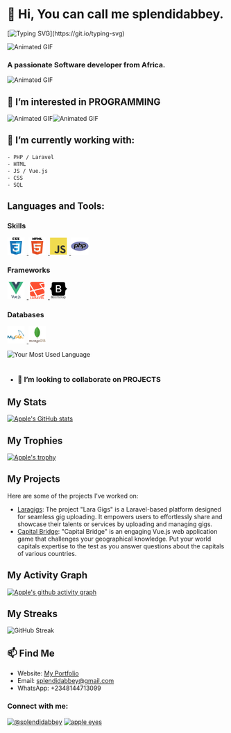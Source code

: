 # 👋 Hi, You can call me splendidabbey.

[![Typing SVG](https://readme-typing-svg.demolab.com?font=Fira+Code&weight=900&pause=1000&width=435&lines=My+fullname+is+Abiodun+Olorunda.;I+am+from+Nigeria.;I+LOVE+TECH!!!.)](https://git.io/typing-svg)

<img src="https://media.giphy.com/media/2IudUHdI075HL02Pkk/giphy.gif" width="200" height="150" alt="Animated GIF">


### A passionate Software developer from Africa.

<img src="https://media.giphy.com/media/v1.Y2lkPTc5MGI3NjExNmwweG1vdzFucThhbjVjZmU4azB6emNqbzl1NHkyNjh1M2FtMHp4aiZlcD12MV9pbnRlcm5hbF9naWZfYnlfaWQmY3Q9Zw/qgQUggAC3Pfv687qPC/giphy.gif" width="500" height="300" alt="Animated GIF">

## 👀 I’m interested in PROGRAMMING

<img src="https://media.giphy.com/media/bJ4TVNYNUympPgcpem/giphy.gif" width="250" height="200" alt="Animated GIF"><img src="https://media.giphy.com/media/3ov9jNziFTMfzSumAw/giphy.gif" width="250" height="200" alt="Animated GIF">


 ## 🌱 I’m currently working with:
    - PHP / Laravel
    - HTML 
    - JS / Vue.js
    - CSS
    - SQL


<!-- ![](https://komarev.com/ghpvc/?username=splendidabbey) -->

## Languages and Tools:</h3>
### Skills
<a href="https://www.w3schools.com/css/" target="_blank" rel="noreferrer"> <img style="margin-right: 5px;" src="https://raw.githubusercontent.com/devicons/devicon/master/icons/css3/css3-original-wordmark.svg" alt="css3" width="40" height="40"/> </a> <a href="https://www.w3.org/html/" target="_blank" rel="noreferrer"> <img style="margin-right: 5px;" src="https://raw.githubusercontent.com/devicons/devicon/master/icons/html5/html5-original-wordmark.svg" alt="html5" width="40" height="40"/> </a> <a href="https://developer.mozilla.org/en-US/docs/Web/JavaScript" target="_blank" rel="noreferrer"> <img style="margin-right: 5px;" src="https://raw.githubusercontent.com/devicons/devicon/master/icons/javascript/javascript-original.svg" alt="javascript" width="40" height="40"/> <a href="https://www.php.net" target="_blank" rel="noreferrer"> <img src="https://raw.githubusercontent.com/devicons/devicon/master/icons/php/php-original.svg" alt="php" width="40" height="40"/> </a> 

### Frameworks

<a href="https://vuejs.org/" target="_blank" rel="noreferrer"><img style="margin-right: 5px;" src="https://raw.githubusercontent.com/devicons/devicon/master/icons/vuejs/vuejs-original-wordmark.svg" alt="vue.js" width="40" height="40"/></a><a href="https://laravel.com/" target="_blank" rel="noreferrer"> <img style="margin-right: 5px;" src="https://raw.githubusercontent.com/devicons/devicon/master/icons/laravel/laravel-plain-wordmark.svg" alt="laravel" width="40" height="40"/> </a> <a href="https://getbootstrap.com" target="_blank" rel="noreferrer"> <img style="margin-right: 5px;" src="https://raw.githubusercontent.com/devicons/devicon/master/icons/bootstrap/bootstrap-plain-wordmark.svg" alt="bootstrap" width="40" height="40"/> </a>

### Databases

<a href="https://www.mysql.com/" target="_blank" rel="noreferrer"> <img style="margin-right: 5px;" src="https://raw.githubusercontent.com/devicons/devicon/master/icons/mysql/mysql-original-wordmark.svg" alt="mysql" width="40" height="40"/> </a> </a> <a href="https://www.mongodb.com/" target="_blank" rel="noreferrer"> <img style="margin-right: 5px;" src="https://raw.githubusercontent.com/devicons/devicon/master/icons/mongodb/mongodb-original-wordmark.svg" alt="mongodb" width="40" height="40"/> </a> 


![Your Most Used Language](https://github-readme-stats.vercel.app/api/top-langs/?username=splendidabbey&layout=compact)

#

- ### 💞️ I’m looking to collaborate on PROJECTS

## My Stats

[![Apple's GitHub stats](https://github-readme-stats.vercel.app/api?username=splendidabbey)](https://github.com/splendidabbey/github-readme-stats)



## My Trophies

[![Apple's trophy](https://github-profile-trophy.vercel.app/?username=splendidabbey)](https://github.com/splendidabbey/github-profile-trophy)

## My Projects

Here are some of the projects I've worked on:

- [Laragigs](https://github.com/Splendidabbey/Lara_gigs): The project "Lara Gigs" is a Laravel-based platform designed for seamless gig uploading. It empowers users to effortlessly share and showcase their talents or services by uploading and managing gigs.
- [Capital Bridge](https://github.com/Splendidabbey/capital-bridge): "Capital Bridge" is an engaging Vue.js web application game that challenges your geographical knowledge. Put your world capitals expertise to the test as you answer questions about the capitals of various countries.

## My Activity Graph 

[![Apple's github activity graph](https://github-readme-activity-graph.vercel.app/graph?username=splendidabbey)](https://github.com/splendidabbey/github-readme-activity-graph)

## My Streaks
![GitHub Streak](https://github-readme-streak-stats.herokuapp.com/?user=splendidabbey)



## 📫 Find Me
- Website: [My Portfolio](https://splendidabbey.github.io/my-portfolio/)
- Email: splendidabbey@gmail.com
- WhatsApp: +2348144713099

<h3 align="left">Connect with me:</h3>
<a href="https://twitter.com/splendidabbey" target="blank"><img align="center" src="https://raw.githubusercontent.com/rahuldkjain/github-profile-readme-generator/master/src/images/icons/Social/twitter.svg" alt="@splendidabbey" height="30" width="40" /></a>
<a href="https://www.linkedin.com/in/Abiodun_olorunda" target="blank"><img align="center" src="https://raw.githubusercontent.com/rahuldkjain/github-profile-readme-generator/master/src/images/icons/Social/linked-in-alt.svg" alt="apple eyes" height="30" width="40" /></a>
</p>
